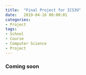 ```yaml
---
title:  "Final Project for ICS3U"
date:   2019-04-16 00:00:01
categories:
- Project
tags:
- School
- Course
- Computer Science
- Project
---
```


<h3>Coming soon</h3>

